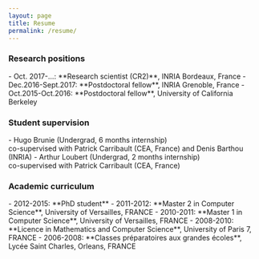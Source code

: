 ```yaml
---
layout: page
title: Resume
permalink: /resume/
---
```


<div class="panel panel-success" markdown="1">
  <div class="panel-heading">
    <h3 class="panel-title">Research positions</h3>
  </div>
  <div class="panel-body">
<td markdown="1">
- Oct. 2017-...: **Research scientist (CR2)**, INRIA Bordeaux, France
- Dec.2016-Sept.2017: **Postdoctoral fellow**, INRIA Grenoble, France
- Oct.2015-Oct.2016: **Postdoctoral fellow**, University of California Berkeley
</td>
  </div>
</div>

<div class="panel panel-success" markdown="1">
  <div class="panel-heading">
    <h3 class="panel-title">Student supervision</h3>
  </div>
  <div class="panel-body">
<td markdown="1">
- Hugo Brunie (Undergrad, 6 months internship) <br/> co-supervised with Patrick Carribault (CEA, France) and Denis Barthou (INRIA)
- Arthur Loubert (Undergrad, 2 months internship) <br/> co-supervised with Patrick Carribault (CEA, France)
</td>
  </div>
</div>


<div class="panel panel-success" markdown="1">
  <div class="panel-heading">
    <h3 class="panel-title">Academic curriculum</h3>
  </div>
  <div class="panel-body">
<td markdown="1">
- 2012-2015: **PhD student**
- 2011-2012: **Master 2 in Computer Science**, University of Versailles, FRANCE
- 2010-2011: **Master 1 in Computer Science**, University of Versailles, FRANCE
- 2008-2010: **Licence in Mathematics and Computer Science**, University of Paris 7, FRANCE 
- 2006-2008: **Classes préparatoires aux grandes écoles**, Lycée Saint Charles, Orleans, FRANCE
</td>
  </div>
</div>

